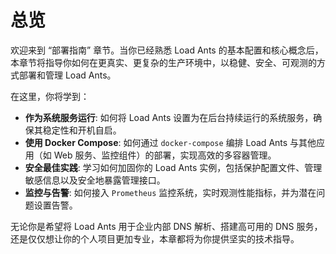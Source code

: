 # 总览

欢迎来到 “部署指南” 章节。当你已经熟悉 Load Ants 的基本配置和核心概念后，本章节将指导你如何在更真实、更复杂的生产环境中，以稳健、安全、可观测的方式部署和管理 Load Ants。

在这里，你将学到：

-   **作为系统服务运行**: 如何将 Load Ants 设置为在后台持续运行的系统服务，确保其稳定性和开机自启。
-   **使用 Docker Compose**: 如何通过 `docker-compose` 编排 Load Ants 与其他应用（如 Web 服务、监控组件）的部署，实现高效的多容器管理。
-   **安全最佳实践**: 学习如何加固你的 Load Ants 实例，包括保护配置文件、管理敏感信息以及安全地暴露管理接口。
-   **监控与告警**: 如何接入 `Prometheus` 监控系统，实时观测性能指标，并为潜在问题设置告警。

无论你是希望将 Load Ants 用于企业内部 DNS 解析、搭建高可用的 DNS 服务，还是仅仅想让你的个人项目更加专业，本章都将为你提供坚实的技术指导。
